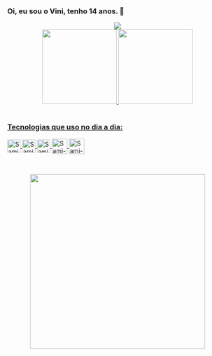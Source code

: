 ### Oi, eu sou o Vini, tenho 14 anos.  📖
<div align="center">
  <a href="https://github.com/viniciustdaik">
  <img src="https://img.shields.io/badge/Google_Play-414141?style=for-the-badge&logo=google-play&logoColor=white"/>
</div>

<div align="center">
  <a href="https://github.com/viniciustdaik">
  <img height="170em" src="https://github-readme-stats.vercel.app/api?username=viniciustdaik&show_icons=true&theme=dracula&include_all_commits=true&count_private=true"/>
  <img height="170em" src="https://github-readme-stats.vercel.app/api/top-langs/?username=viniciustdaik&layout=compact&langs_count=7&theme=dracula"/>
</div>
<br/>


  
</div>




### Tecnologias que uso no dia a dia:
<div style="display: inline_block">
  <a href="https://github.com/viniciustdaik">
  <img align="center" alt="Sami-Js" height="30" src="https://img.shields.io/badge/JavaScript-F7DF1E?style=for-the-badge&logo=javascript&logoColor=black"> <!-- JS width="40"https://raw.githubusercontent.com/devicons/devicon/master/icons/javascript/javascript-plain.svg-->
  <img align="center" alt="Sami-Js" height="30" src="https://img.shields.io/badge/Python-3776AB?style=for-the-badge&logo=python&logoColor=white"> <!-- PYTHON width="40"https://raw.githubusercontent.com/devicons/devicon/master/icons/python/python-original.svg-->
  <img align="center" alt="Sami-Js" height="30" src="https://img.shields.io/badge/React-20232A?style=for-the-badge&logo=react&logoColor=61DAFB">
  <!--REACT NATIVE width="30"https://miro.medium.com/max/400/1*mrOXGyIa3BlPK80peLmEbA.png-->
   <img align="center" alt="Sami-Js" height="35" width="35" src="https://cdn.pixabay.com/photo/2017/08/05/11/16/logo-2582748_960_720.png">
  <!--HTML -->
    <img align="center" alt="Sami-Js" height="35" width="35" src="https://cdn.pixabay.com/photo/2017/08/05/11/16/logo-2582747_960_720.png">
  <!--CSS -->
  
  ##
  
<br/>

<div align="center">
  <img src="https://img1.picmix.com/output/stamp/normal/8/6/5/6/1756568_c4174.gif" width="400px" >  
  
</div>
  

